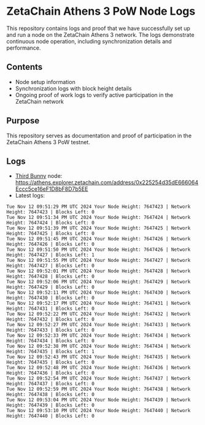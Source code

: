 # ZetaChain Athens 3 PoW Node Logs
This repository contains logs and proof that we have successfully set up and run a node on the ZetaChain Athens 3 network. The logs demonstrate continuous node operation, including synchronization details and performance.

## Contents
- Node setup information
- Synchronization logs with block height details
- Ongoing proof of work logs to verify active participation in the ZetaChain network

## Purpose
This repository serves as documentation and proof of participation in the ZetaChain Athens 3 PoW testnet.

## Logs

- [Third Bunny](https://thirdbunny.xyz/) node: https://athens.explorer.zetachain.com/address/0x225254d35dE666064Eccc5ce16eF1D8bF8D7b5EE
- Latest logs:
```
Tue Nov 12 09:51:29 PM UTC 2024 Your Node Height: 7647423 | Network Height: 7647423 | Blocks Left: 0
Tue Nov 12 09:51:34 PM UTC 2024 Your Node Height: 7647424 | Network Height: 7647424 | Blocks Left: 0
Tue Nov 12 09:51:39 PM UTC 2024 Your Node Height: 7647425 | Network Height: 7647425 | Blocks Left: 0
Tue Nov 12 09:51:45 PM UTC 2024 Your Node Height: 7647426 | Network Height: 7647426 | Blocks Left: 0
Tue Nov 12 09:51:50 PM UTC 2024 Your Node Height: 7647426 | Network Height: 7647427 | Blocks Left: 1
Tue Nov 12 09:51:55 PM UTC 2024 Your Node Height: 7647427 | Network Height: 7647427 | Blocks Left: 0
Tue Nov 12 09:52:01 PM UTC 2024 Your Node Height: 7647428 | Network Height: 7647428 | Blocks Left: 0
Tue Nov 12 09:52:06 PM UTC 2024 Your Node Height: 7647429 | Network Height: 7647429 | Blocks Left: 0
Tue Nov 12 09:52:11 PM UTC 2024 Your Node Height: 7647430 | Network Height: 7647430 | Blocks Left: 0
Tue Nov 12 09:52:17 PM UTC 2024 Your Node Height: 7647431 | Network Height: 7647431 | Blocks Left: 0
Tue Nov 12 09:52:22 PM UTC 2024 Your Node Height: 7647432 | Network Height: 7647432 | Blocks Left: 0
Tue Nov 12 09:52:27 PM UTC 2024 Your Node Height: 7647433 | Network Height: 7647433 | Blocks Left: 0
Tue Nov 12 09:52:33 PM UTC 2024 Your Node Height: 7647434 | Network Height: 7647434 | Blocks Left: 0
Tue Nov 12 09:52:38 PM UTC 2024 Your Node Height: 7647434 | Network Height: 7647435 | Blocks Left: 1
Tue Nov 12 09:52:43 PM UTC 2024 Your Node Height: 7647435 | Network Height: 7647435 | Blocks Left: 0
Tue Nov 12 09:52:48 PM UTC 2024 Your Node Height: 7647436 | Network Height: 7647436 | Blocks Left: 0
Tue Nov 12 09:52:54 PM UTC 2024 Your Node Height: 7647437 | Network Height: 7647437 | Blocks Left: 0
Tue Nov 12 09:52:59 PM UTC 2024 Your Node Height: 7647438 | Network Height: 7647438 | Blocks Left: 0
Tue Nov 12 09:53:04 PM UTC 2024 Your Node Height: 7647439 | Network Height: 7647439 | Blocks Left: 0
Tue Nov 12 09:53:10 PM UTC 2024 Your Node Height: 7647440 | Network Height: 7647440 | Blocks Left: 0
```
